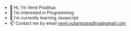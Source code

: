- 👋 Hi, I’m Verel Praditya
- 👀 I’m interested in Programming
- 🌱 I’m currently learning Javascript
- 📫 Contact me by email verel.yuliantopraditya@gmail.com
<!---
verelpraditya/verelpraditya is a ✨ special ✨ repository because its `README.md` (this file) appears on your GitHub profile.
You can click the Preview link to take a look at your changes.
--->
